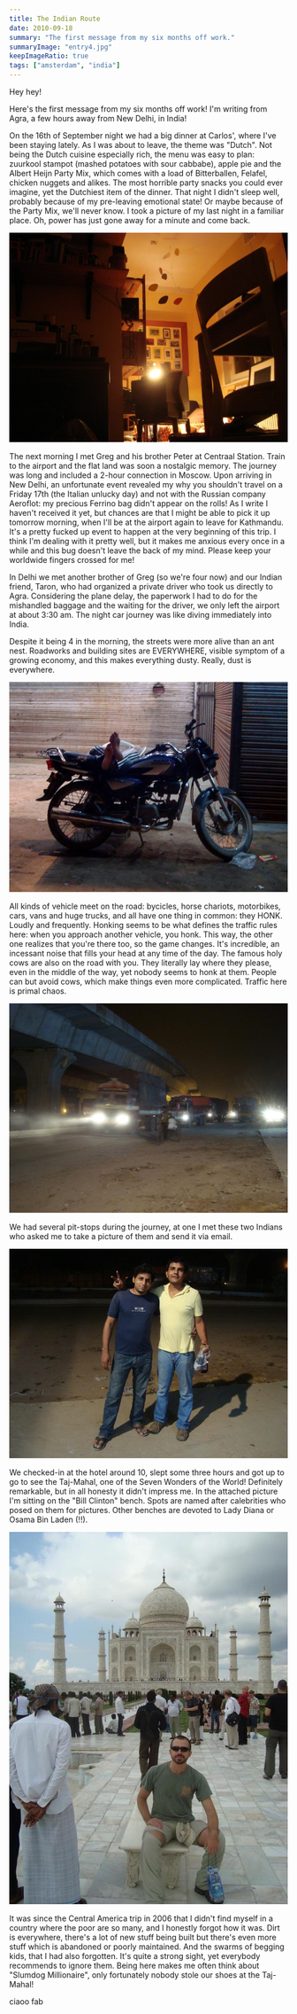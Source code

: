 ```yaml
---
title: The Indian Route
date: 2010-09-18
summary: "The first message from my six months off work."
summaryImage: "entry4.jpg"
keepImageRatio: true
tags: ["amsterdam", "india"]
---
```


Hey hey!

Here's the first message from my six months off work! I'm writing from Agra, a few hours away from New Delhi, in India!

On the 16th of September night we had a big dinner at Carlos', where I've been staying lately. As I was about to leave, the theme was "Dutch". Not being the Dutch cuisine especially rich, the menu was easy to plan: zuurkool stampot (mashed potatoes with sour cabbabe), apple pie and the Albert Heijn Party Mix, which comes with a load of Bitterballen, Felafel, chicken nuggets and alikes. The most horrible party snacks you could ever imagine, yet the Dutchiest item of the dinner. That night I didn't sleep well, probably because of my pre-leaving emotional state! Or maybe because of the Party Mix, we'll never know. I took a picture of my last night in a familiar place. Oh, power has just gone away for a minute and come back.

![The last view on a familiar place](entry1.jpg)

The next morning I met Greg and his brother Peter at Centraal Station. Train to the airport and the flat land was soon a nostalgic memory. The journey was long and included a 2-hour connection in Moscow. Upon arriving in New Delhi, an unfortunate event revealed my why you shouldn't travel on a Friday 17th (the Italian unlucky day) and not with the Russian company Aeroflot: my precious Ferrino bag didn't appear on the rolls! As I write I haven't received it yet, but chances are that I might be able to pick it up tomorrow morning, when I'll be at the airport again to leave for Kathmandu. It's a pretty fucked up event to happen at the very beginning of this trip. I think I'm dealing with it pretty well, but it makes me anxious every once in a while and this bug doesn't leave the back of my mind. Please keep your worldwide fingers crossed for me!

In Delhi we met another brother of Greg (so we're four now) and our Indian friend, Taron, who had organized a private driver who took us directly to Agra. Considering the plane delay, the paperwork I had to do for the mishandled baggage and the waiting for the driver, we only left the airport at about 3:30 am. The night car journey was like diving immediately into India.

Despite it being 4 in the morning, the streets were more alive than an ant nest. Roadworks and building sites are EVERYWHERE, visible symptom of a growing economy, and this makes everything dusty. Really, dust is everywhere.

![Resting](entry4.jpg)

All kinds of vehicle meet on the road: bycicles, horse chariots, motorbikes, cars, vans and huge trucks, and all have one thing in common: they HONK. Loudly and frequently. Honking seems to be what defines the traffic rules here: when you approach another vehicle, you honk. This way, the other one realizes that you're there too, so the game changes. It's incredible, an incessant noise that fills your head at any time of the day.
The famous holy cows are also on the road with you. They literally lay where they please, even in the middle of the way, yet nobody seems to honk at them. People can but avoid cows, which make things even more complicated. Traffic here is primal chaos.

![Primal traffic](entry3.jpg)

We had several pit-stops during the journey, at one I met these two Indians who asked me to take a picture of them and send it via email. 

![Two Indian guys](entry2.jpg)

We checked-in at the hotel around 10, slept some three hours and got up to go to see the Taj-Mahal, one of the Seven Wonders of the World! Definitely remarkable, but in all honesty it didn't impress me. In the attached picture I'm sitting on the "Bill Clinton" bench. Spots are named after calebrities who posed on them for pictures. Other benches are devoted to Lady Diana or Osama Bin Laden (!!).

![Taj-Mahal](entry5.jpg)

It was since the Central America trip in 2006 that I didn't find myself in a country where the poor are so many, and I honestly forgot how it was. Dirt is everywhere, there's a lot of new stuff being built but there's even more stuff which is abandoned or poorly maintained. And the swarms of begging kids, that I had also forgotten. It's quite a strong sight, yet everybody recommends to ignore them. Being here makes me often think about "Slumdog Millionaire", only fortunately nobody stole our shoes at the Taj-Mahal!

ciaoo
fab
